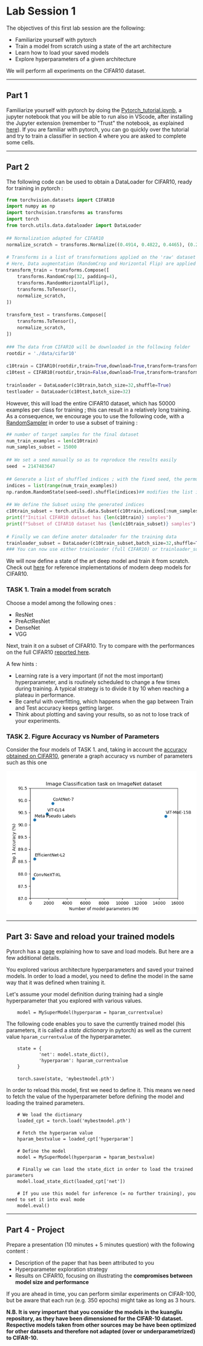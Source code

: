 # Lab Session 1 

The objectives of this first lab session are the following:
- Familiarize yourself with pytorch
- Train a model from scratch using a state of the art architecture
- Learn how to load your saved models
- Explore hyperparameters of a given architecture

We will perform all experiments on the CIFAR10 dataset. 

---
## Part 1

Familiarize yourself with pytorch by doing the [Pytorch_tutorial.ipynb](Pytorch_tutorial.ipynb), a jupyter notebook that you will be able to run also in VScode, after installing the Jupyter extension (remember to "Trust" the notebook, as explained [here](https://code.visualstudio.com/docs/python/jupyter-support)). If you are familiar with pytorch, you can go quickly over the tutorial and try to train a classifier in section 4 where you are asked to complete some cells.

---
## Part 2 

The following code can be used to obtain a DataLoader for CIFAR10, ready for training in pytorch : 

```python
from torchvision.datasets import CIFAR10
import numpy as np 
import torchvision.transforms as transforms
import torch 
from torch.utils.data.dataloader import DataLoader

## Normalization adapted for CIFAR10
normalize_scratch = transforms.Normalize((0.4914, 0.4822, 0.4465), (0.2023, 0.1994, 0.2010))

# Transforms is a list of transformations applied on the 'raw' dataset before the data is fed to the network. 
# Here, Data augmentation (RandomCrop and Horizontal Flip) are applied to each batch, differently at each epoch, on the training set data only
transform_train = transforms.Compose([
    transforms.RandomCrop(32, padding=4),
    transforms.RandomHorizontalFlip(),
    transforms.ToTensor(),
    normalize_scratch,
])

transform_test = transforms.Compose([
    transforms.ToTensor(),
    normalize_scratch,
])

### The data from CIFAR10 will be downloaded in the following folder
rootdir = './data/cifar10'

c10train = CIFAR10(rootdir,train=True,download=True,transform=transform_train)
c10test = CIFAR10(rootdir,train=False,download=True,transform=transform_test)

trainloader = DataLoader(c10train,batch_size=32,shuffle=True)
testloader = DataLoader(c10test,batch_size=32) 
```

However, this will load the entire CIFAR10 dataset, which has 50000 examples per class for training ; this can result in a relatively long training. As a consequence, we encourage you to use the following code, with a [RandomSampler](https://pytorch.org/docs/stable/data.html#torch.utils.data.RandomSampler) in order to use a subset of training : 


```python
## number of target samples for the final dataset
num_train_examples = len(c10train)
num_samples_subset = 15000

## We set a seed manually so as to reproduce the results easily
seed  = 2147483647

## Generate a list of shuffled indices ; with the fixed seed, the permutation will always be the same, for reproducibility
indices = list(range(num_train_examples))
np.random.RandomState(seed=seed).shuffle(indices)## modifies the list in place

## We define the Subset using the generated indices 
c10train_subset = torch.utils.data.Subset(c10train,indices[:num_samples_subset])
print(f"Initial CIFAR10 dataset has {len(c10train)} samples")
print(f"Subset of CIFAR10 dataset has {len(c10train_subset)} samples")

# Finally we can define anoter dataloader for the training data
trainloader_subset = DataLoader(c10train_subset,batch_size=32,shuffle=True)
### You can now use either trainloader (full CIFAR10) or trainloader_subset (subset of CIFAR10) to train your networks.
```

We will now define a state of the art deep model and train it from scratch. Check out [here](https://github.com/kuangliu/pytorch-cifar/tree/master/models) for reference implementations of modern deep models for CIFAR10. 

### TASK 1. Train a model from scratch

Choose a model among the following ones : 
- ResNet
- PreActResNet
- DenseNet
- VGG
  
Next, train it on a subset of CIFAR10. Try to compare with the performances on the full CIFAR10 [reported here](https://github.com/kuangliu/pytorch-cifar). 

A few hints : 
- Learning rate is a very important (if not the most important) hyperparameter, and is routinely scheduled to change a few times during training. A typical strategy is to divide it by 10 when reaching a plateau in performance. 
- Be careful with overfitting, which happens when the gap between Train and Test accuracy keeps getting larger. 
- Think about plotting and saving your results, so as not to lose track of your experiments. 


### TASK 2. Figure Accuracy vs Number of Parameters
Consider the four models of TASK 1. and, taking in account the [accuracy obtained on CIFAR10](https://github.com/kuangliu/pytorch-cifar), generate a graph accuracy vs number of parameters such as this one

![Image](accuracy_vs_parameters_imagenet.png)

---
## Part 3: Save and reload your trained models


Pytorch has a [page](https://pytorch.org/tutorials/beginner/saving_loading_models.html#saving-loading-model-for-inference) explaining how to save and load models. But here are a few additional details. 

You explored various architecture hyperparameters and saved your trained models. In order to load a model, you need to define the model in the same way that it was defined when training it. 

Let's assume your model definition during training had a single hyperparameter that you explored with various values.

        model = MySuperModel(hyperparam = hparam_currentvalue)

The following code enables you to save the currently trained model (his parameters, it is called a *state dictionary* in pytorch) as well as the current value `hparam_currentvalue` of the hyperparameter.

        state = {
                'net': model.state_dict(),
                'hyperparam': hparam_currentvalue
        }

        torch.save(state, 'mybestmodel.pth')

In order to reload this model, first we need to define it. This means we need to fetch the value of the hyperparameter before defining the model and loading the trained parameters. 

        # We load the dictionary
        loaded_cpt = torch.load('mybestmodel.pth')

        # Fetch the hyperparam value
        hparam_bestvalue = loaded_cpt['hyperparam']

        # Define the model 
        model = MySuperModel(hyperparam = hparam_bestvalue)

        # Finally we can load the state_dict in order to load the trained parameters 
        model.load_state_dict(loaded_cpt['net'])

        # If you use this model for inference (= no further training), you need to set it into eval mode
        model.eval()



---

## Part 4 - Project

Prepare a presentation (10 minutes + 5 minutes question) with the following content : 
- Description of the paper that has been attributed to you
- Hyperparameter exploration strategy 
- Results on CIFAR10, focusing on illustrating the **compromises between model size and performance**

If you are ahead in time, you can perform similar experiments on CIFAR-100, but be aware that each run (e.g. 350 epochs) might take as long as 3 hours.

**N.B. It is very important that you consider the models in the kuangliu repository, as they have been dimensioned for the CIFAR-10 dataset. Respective models taken from other sources may be have been optimized for other datasets and therefore not adapted (over or underparametrized) to CIFAR-10.**
